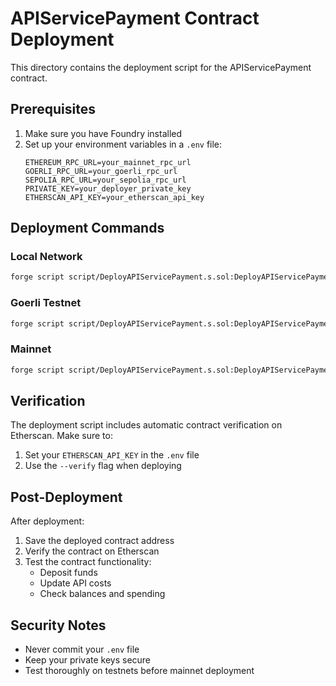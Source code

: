 # APIServicePayment Contract Deployment

This directory contains the deployment script for the APIServicePayment contract.

## Prerequisites

1. Make sure you have Foundry installed
2. Set up your environment variables in a `.env` file:
   ```
   ETHEREUM_RPC_URL=your_mainnet_rpc_url
   GOERLI_RPC_URL=your_goerli_rpc_url
   SEPOLIA_RPC_URL=your_sepolia_rpc_url
   PRIVATE_KEY=your_deployer_private_key
   ETHERSCAN_API_KEY=your_etherscan_api_key
   ```

## Deployment Commands

### Local Network
```bash
forge script script/DeployAPIServicePayment.s.sol:DeployAPIServicePayment --fork-url http://localhost:8545 --broadcast
```

### Goerli Testnet
```bash
forge script script/DeployAPIServicePayment.s.sol:DeployAPIServicePayment --rpc-url $GOERLI_RPC_URL --broadcast --verify -vvvv
```

### Mainnet
```bash
forge script script/DeployAPIServicePayment.s.sol:DeployAPIServicePayment --rpc-url $ETHEREUM_RPC_URL --broadcast --verify -vvvv
```

## Verification

The deployment script includes automatic contract verification on Etherscan. Make sure to:
1. Set your `ETHERSCAN_API_KEY` in the `.env` file
2. Use the `--verify` flag when deploying

## Post-Deployment

After deployment:
1. Save the deployed contract address
2. Verify the contract on Etherscan
3. Test the contract functionality:
   - Deposit funds
   - Update API costs
   - Check balances and spending

## Security Notes

- Never commit your `.env` file
- Keep your private keys secure
- Test thoroughly on testnets before mainnet deployment 